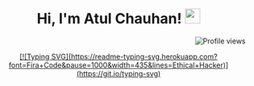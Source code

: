 <h1 align="center">
Hi, I'm Atul Chauhan!
<img src="https://media.giphy.com/media/hvRJCLFzcasrR4ia7z/giphy.gif" width="30"></h1>

<img src="https://komarev.com/ghpvc/?username=atulchauhanrajput12&label=Profile%20views&color=0e75b6&style=flat" alt="Profile views" align='right'/>
<br/>

<p align="center">
  <a href="https://github.com/DenverCoder1/readme-typing-svg">[![Typing SVG](https://readme-typing-svg.herokuapp.com?font=Fira+Code&pause=1000&width=435&lines=Ethical+Hacker)](https://git.io/typing-svg)
